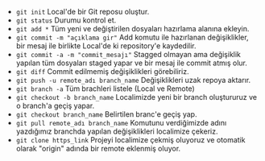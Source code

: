 * `git init`
Local'de bir Git reposu oluştur.
* `git status`
Durumu kontrol et.
* `git add *`
Tüm yeni ve değiştirilen dosyaları hazırlama alanına ekleyin.
* `git commit -m "açıklama gir"`
Add komutu ile hazırlanan değişiklikler, bir mesaj ile birlikte Local'de ki repository'e kaydedilir.
* `git commit -a -m "commit_mesajı"`
Stagged olmayan ama değişiklik yapılan tüm dosyaları staged yapar ve bir mesaj ile commit atmış olur.
* `git diff`
Commit edilmemiş değişiklikleri görebiliriz.
* `git push -u remote_adı branch_name`
Değişiklikleri uzak repoya aktarır.
* `git branch -a`
Tüm brachleri listele (Local ve Remote)
* `git checkout -b branch_name`
Localimizde yeni bir branch oluştururuz ve o branch'a geçiş yapar.
* `git checkout branch_name`
Belirtilen branc'e geçiş yap.
* `git pull remote_adı branch_name`
Komutunu verdiğimizde adını yazdığımız branchda yapılan değişiklikleri localimize çekeriz.
* `git clone https_link`
Projeyi localimize çekmiş oluyoruz ve otomatik olarak "origin" adında bir remote eklenmiş oluyor.


